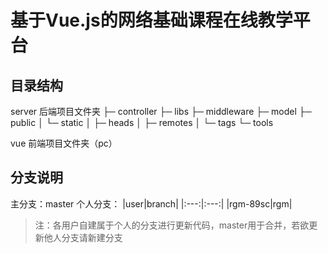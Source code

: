 # 基于Vue.js的网络基础课程在线教学平台

## 目录结构
server 后端项目文件夹
├─ controller
├─ libs
├─ middleware
├─ model
├─ public
│    └─ static
│         ├─ heads
│         ├─ remotes
│         └─ tags
└─ tools

vue 前端项目文件夹（pc）

## 分支说明
主分支：master
个人分支：
|user|branch|
|:---:|:---:|
|rgm-89sc|rgm|

> 注：各用户自建属于个人的分支进行更新代码，master用于合并，若欲更新他人分支请新建分支